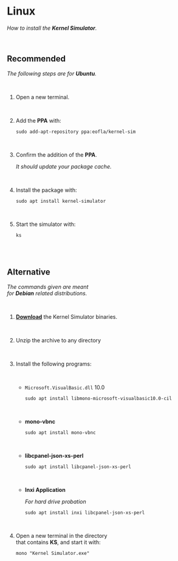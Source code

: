
# Linux

*How to install the **Kernel Simulator**.*

<br>

## Recommended

*The following steps are for **Ubuntu**.*

<br>

1.  Open a new terminal.

    <br>

2.  Add the **PPA** with:

    ```shell
    sudo add-apt-repository ppa:eofla/kernel-sim
    ```
    
    <br>

2.  Confirm the addition of the **PPA**.

    *It should update your package cache.*

    <br>

3.  Install the package with:

    ```shell
    sudo apt install kernel-simulator
    ```
    
    <br>

4.  Start the simulator with:

    ```shell
    ks
    ```

<br>
<br>

## Alternative

*The commands given are meant* <br>
*for **Debian** related distributions.*

<br>

1.  **[Download]** the Kernel Simulator binaries.

    <br>

2.  Unzip the archive to any directory

    <br>

3.  Install the following programs:
    
    <br>
   
    -   `Microsoft.VisualBasic.dll` 10.0
    
        ```shell
        sudo apt install libmono-microsoft-visualbasic10.0-cil
        ```
        
        <br>
   
    -   **mono-vbnc**
    
        ```shell
        sudo apt install mono-vbnc
        ```
        
        <br>
   
    -   **libcpanel-json-xs-perl**
        
        ```shell
        sudo apt install libcpanel-json-xs-perl
        ```
        
        <br>
   
    -   **Inxi Application**
    
        *For hard drive probation*
        
        ```shell
        sudo apt install inxi libcpanel-json-xs-perl
        ```
    
    <br>

4.  Open a new terminal in the directory <br>
    that contains **KS**, and start it with:

    ```shell
    mono "Kernel Simulator.exe"
    ```

<br>


<!----------------------------------------------------------------------------->

[Download]: https://github.com/EoflaOE/Kernel-Simulator/releases
